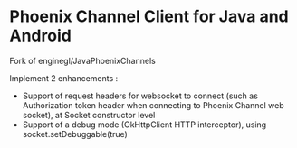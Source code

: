 # Phoenix Channel Client for Java and Android

Fork of enginegl/JavaPhoenixChannels

Implement 2 enhancements :
- Support of request headers for websocket to connect (such as Authorization token header when connecting to Phoenix Channel web socket), at Socket constructor level
- Support of a debug mode (OkHttpClient HTTP interceptor), using socket.setDebuggable(true)
